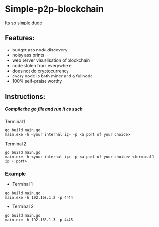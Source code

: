 # Simple-p2p-blockchain
Its so simple dude

## Features:
- budget ass node discovery
- noisy ass prints
- web server visualisation of blockchain
- code stolen from everywhere
- does not do cryptocurrency
- every node is both miner and a fullnode
- 100% self-praise worthy

## Instructions:
##### Compile the go file and run it as such 
Terminal 1
```shell
go build main.go
main.exe -h <your internal ip> -p <a port of your choice>
```

Terminal 2
```shell
go build main.go
main.exe -h <your internal ip> -p <a port of your choice> <terminal1 ip + port>
```

### Example
- Terminal 1
```shell
go build main.go
main.exe -h 192.168.1.2 -p 4444
```

- Terminal 2
```shell
go build main.go
main.exe -h 192.168.1.3 -p 4445
```
